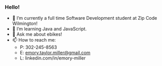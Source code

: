 ### Hello!


- 🔭 I’m currently a full time Software Development student at Zip Code Wilmington!
- 🌱 I’m learning Java and JavaScript.
- 💬 Ask me about ebikes!
- 📫 How to reach me: 
   - P: 302-245-8563
   - E: emory.taylor.miller@gmail.com
   - L: linkedin.com/in/emory-miller
